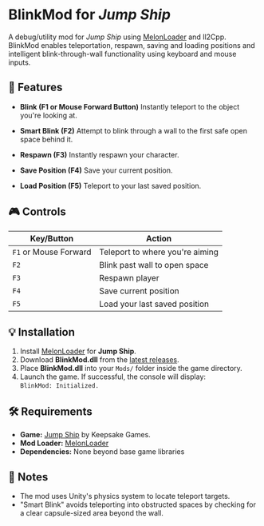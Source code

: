 # BlinkMod for *Jump Ship*

A debug/utility mod for *Jump Ship* using [MelonLoader](https://melonwiki.xyz/) and Il2Cpp.  
BlinkMod enables teleportation, respawn, saving and loading positions and intelligent blink-through-wall functionality using keyboard and mouse inputs.

## 🔧 Features

- **Blink (F1 or Mouse Forward Button)**
  Instantly teleport to the object you're looking at.

- **Smart Blink (F2)**
  Attempt to blink through a wall to the first safe open space behind it.

- **Respawn (F3)**
  Instantly respawn your character.

- **Save Position (F4)**
  Save your current position.

- **Load Position (F5)**
  Teleport to your last saved position.


## 🎮 Controls

| Key/Button            | Action                          |
|-----------------------|---------------------------------|
| `F1` or Mouse Forward | Teleport to where you're aiming |
| `F2`                  | Blink past wall to open space   |
| `F3`                  | Respawn player                  |
| `F4`                  | Save current position           |
| `F5`                  | Load your last saved position   |

## 💡 Installation

1. Install [MelonLoader](https://melonwiki.xyz/#/mdk/setup) for **Jump Ship**.
1. Download **BlinkMod.dll** from the [latest releases](https://github.com/szymky/BlinkMod/releases/latest).
1. Place **BlinkMod.dll** into your `Mods/` folder inside the game directory.
1. Launch the game. If successful, the console will display:  
   `BlinkMod: Initialized.`

## 🛠 Requirements

- **Game:** [Jump Ship](https://store.steampowered.com/app/2841820/Jump_Ship_Demo/) by Keepsake Games.
- **Mod Loader:** [MelonLoader](https://melonwiki.xyz/)  
- **Dependencies:** None beyond base game libraries

## 🧠 Notes

- The mod uses Unity's physics system to locate teleport targets.
- "Smart Blink" avoids teleporting into obstructed spaces by checking for a clear capsule-sized area beyond the wall.
